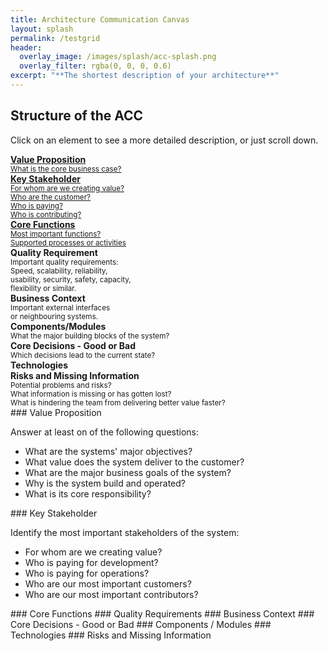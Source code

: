 ```yaml
---
title: Architecture Communication Canvas
layout: splash
permalink: /testgrid
header:
  overlay_image: /images/splash/acc-splash.png
  overlay_filter: rgba(0, 0, 0, 0.6)
excerpt: "**The shortest description of your architecture**"
---
```


## Structure of the ACC


Click on an element to see a more detailed description, or just scroll down.

<div class="grid-container">

  <div class="requirement value part">
    <a href="#value" class="gridlink">
    <strong>Value Proposition</strong><br>
     <small>
      What is the core business case?
     </small>
    </a>
  </div>

  <div class="requirement stakeholder part ">
    <a href="#stakeholder" class="gridlink">
     <strong>Key Stakeholder</strong><br />
     <small>
      For whom are we creating value?<br />
      Who are the customer?<br />
      Who is paying?<br />
      Who is contributing?<br />
     </small>
    </a>
  </div>

  <div class="requirement functions part">
    <a href="#functions" class="gridlink">
    <strong>Core Functions</strong><br>
    <small>
    Most important functions?<br>
    Supported processes or activities
    </small>
    </a>
  </div>

  <div class="requirement quality part">
    <strong>Quality Requirement</strong><br>
    <small>
    Important quality requirements:<br>
    Speed, scalability, reliability,<br>
    usability, security, safety, capacity,<br>
    flexibility or similar.
    </small>
  </div>
  
  
  
  <div class="solution context part">
    <strong>Business Context</strong><br>
    <small>Important external interfaces<br>
    or neighbouring systems.
    </small>
  </div>

  <div class="solution components part">
    <strong>Components/Modules</strong><br>
    <small>
    What the major building blocks of the system?
    </small>
  </div>
  
  <div class="solution decisions part">
    <strong>Core Decisions - Good or Bad</strong><br>
    <small>
    Which decisions lead to the current state?
    </small>
  </div>
  
  <div class="solution technology part">
  <strong>Technologies</strong><br>
  
  </div>
  
  <div class="problem risks part">
  <strong>Risks and Missing Information</strong><br>
   <small>
    Potential problems and risks?<br>
    What information is missing or has gotten lost?<br>
    What is hindering the team from delivering better value faster?<br>
    </small>
  </div>
</div>


<a id="value"/>
### Value Proposition

Answer at least on of the following questions:

* What are the systems' major objectives?
* What value does the system deliver to the customer?
* What are the major business goals of the system?
* Why is the system build and operated?
* What is its core responsibility?

<a id="stakeholder"/>
### Key Stakeholder

Identify the most important stakeholders of the system:

* For whom are we creating value?
* Who is paying for development?
* Who is paying for operations?
* Who are our most important customers?
* Who are our most important contributors?

<a id="functions"/>
### Core Functions

<a id="quality"/>
### Quality Requirements

<a id="context"/>
### Business Context

<a id="decisions"/>
### Core Decisions - Good or Bad

<a id="components"/>
### Components / Modules

<a id="technology"/>
### Technologies

<a id="risks"/>
### Risks and Missing Information

